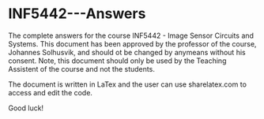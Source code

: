 # INF5442---Answers

The complete answers for the course INF5442 - Image Sensor Circuits and Systems. 
This document has been approved by the professor of the course, Johannes Solhusvik, and should ot be changed by anymeans without his consent. Note, this document should only be used by the Teaching Assistent of the course and not the students. 

The document is written in LaTex and the user can use sharelatex.com to access and edit the code. 

Good luck!
